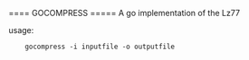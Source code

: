 ==== GOCOMPRESS =====
A go implementation of the Lz77

usage:
```
    gocompress -i inputfile -o outputfile
```